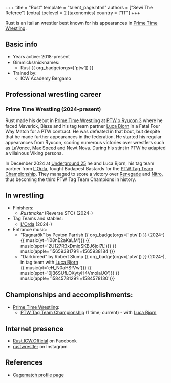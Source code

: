 +++
title = "Rust"
template = "talent_page.html"
authors = ["Sewi The Referee"]
[extra]
toclevel = 2
[taxonomies]
country = ["IT"]
+++

Rust is an Italian wrestler best known for his appearances in [Prime Time Wrestling](@/o/ptw.md).

## Basic info

* Years active: 2018-present
* Gimmicks/nicknames:
  - Rust {{ org_badge(orgs=['ptw']) }}
* Trained by:
  - ICW Academy Bergamo

## Professional wrestling career

### Prime Time Wrestling (2024-present)

Rust made his debut in [Prime Time Wrestling](@/o/ptw.md) at [PTW x Ryucon 3](@/e/ptw/2024-07-07-ptw-x-ryucon.md) where he faced Maverick, Blaze and his tag team partner [Luca Bjorn](@/w/luca-bjorn.md) in a Fatal Four Way Match for a PTW contract. He was defeated in that bout, but despite that he made further appearances in the federation. He started his regular appearances from Ryucon, scoring numerous victories over wrestlers such as LaVonce, [Max Speed](@/w/max-speed.md) and Newt Nova. During his stint in PTW he adapted a villainous Viking persona.

In December 2024 at [Underground 25](@/e/ptw/2024-12-07-ptw-underground-25.md) he and Luca Bjorn, his tag team partner from [L'Orda](@/tt/l-orda.md), fought Budapest Bastards for the [PTW Tag Team Championship](@/c/ptw-tag-team-championship.md). They managed to score a victory over [Renegade](@/w/renegade.md) and [Nitro](@/w/nitro.md), thus becoming the third PTW Tag Team Champions in history.

## In wrestling

* Finishers:
  - _Rustmaker_ (Reverse STO) (2024-)
* Tag Teams and stables:
  - [L'Orda](@/tt/l-orda.md) (2024-)
* Entrance music:
  - "Ragnarök" by Peyton Parrish
    {{ org_badge(orgs=['ptw']) }} (2024-) <br>
    {{ music(yt='I08nE2aKaLM')}}
    {{ music(spot='2U127R3xDmiqSKBJ6joI7L')}}
    {{ music(apple='1565938179?i=1565938184')}}
  - "Darkbreed" by Robert Slump
    {{ org_badge(orgs=['ptw']) }} (2024-), in tag team with [Luca Bjorn](@/w/luca-bjorn.md) <br>
    {{ music(yt='eH_N0aHSfVw')}}
    {{ music(spot='0jB6SUfLOXytyH4VmolaUO')}}
    {{ music(apple='1584578129?i=1584578130')}}

## Championships and accomplishments:

* [Prime Time Wrestling](@/o/ptw.md):
  - [PTW Tag Team Championship](@/c/ptw-tag-team-championship.md) (1 time; current) - with [Luca Bjorn](@/w/luca-bjorn.md)

## Internet presence

* [Rust.ICW.Official](https://www.facebook.com/Rust.ICW.Official) on Facebook
* [rustwrestler](https://www.instagram.com/rustwrestler) on Instagram

## References

* [Cagematch profile page](https://www.cagematch.net/?id=2&nr=21918)
